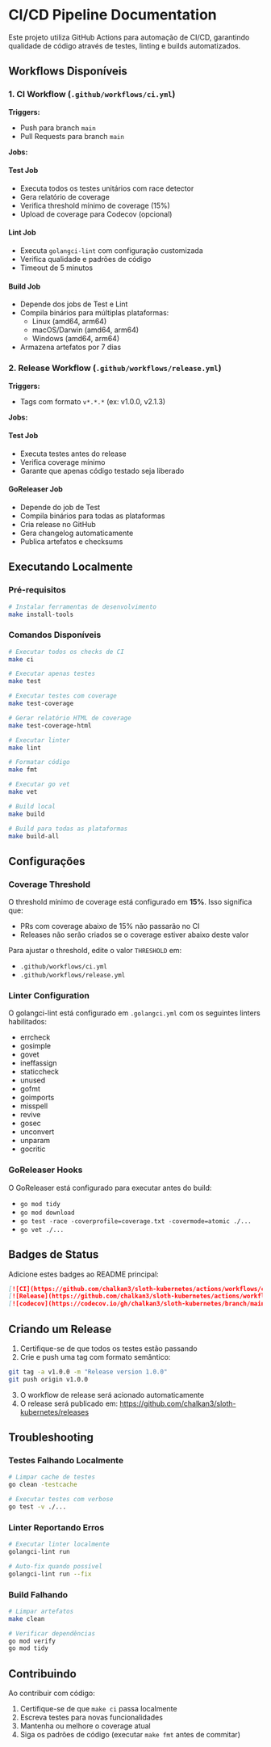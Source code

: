# CI/CD Pipeline Documentation

Este projeto utiliza GitHub Actions para automação de CI/CD, garantindo qualidade de código através de testes, linting e builds automatizados.

## Workflows Disponíveis

### 1. CI Workflow (`.github/workflows/ci.yml`)

**Triggers:**
- Push para branch `main`
- Pull Requests para branch `main`

**Jobs:**

#### Test Job
- Executa todos os testes unitários com race detector
- Gera relatório de coverage
- Verifica threshold mínimo de coverage (15%)
- Upload de coverage para Codecov (opcional)

#### Lint Job
- Executa `golangci-lint` com configuração customizada
- Verifica qualidade e padrões de código
- Timeout de 5 minutos

#### Build Job
- Depende dos jobs de Test e Lint
- Compila binários para múltiplas plataformas:
  - Linux (amd64, arm64)
  - macOS/Darwin (amd64, arm64)
  - Windows (amd64, arm64)
- Armazena artefatos por 7 dias

### 2. Release Workflow (`.github/workflows/release.yml`)

**Triggers:**
- Tags com formato `v*.*.*` (ex: v1.0.0, v2.1.3)

**Jobs:**

#### Test Job
- Executa testes antes do release
- Verifica coverage mínimo
- Garante que apenas código testado seja liberado

#### GoReleaser Job
- Depende do job de Test
- Compila binários para todas as plataformas
- Cria release no GitHub
- Gera changelog automaticamente
- Publica artefatos e checksums

## Executando Localmente

### Pré-requisitos

```bash
# Instalar ferramentas de desenvolvimento
make install-tools
```

### Comandos Disponíveis

```bash
# Executar todos os checks de CI
make ci

# Executar apenas testes
make test

# Executar testes com coverage
make test-coverage

# Gerar relatório HTML de coverage
make test-coverage-html

# Executar linter
make lint

# Formatar código
make fmt

# Executar go vet
make vet

# Build local
make build

# Build para todas as plataformas
make build-all
```

## Configurações

### Coverage Threshold

O threshold mínimo de coverage está configurado em **15%**. Isso significa que:
- PRs com coverage abaixo de 15% não passarão no CI
- Releases não serão criados se o coverage estiver abaixo deste valor

Para ajustar o threshold, edite o valor `THRESHOLD` em:
- `.github/workflows/ci.yml`
- `.github/workflows/release.yml`

### Linter Configuration

O golangci-lint está configurado em `.golangci.yml` com os seguintes linters habilitados:
- errcheck
- gosimple
- govet
- ineffassign
- staticcheck
- unused
- gofmt
- goimports
- misspell
- revive
- gosec
- unconvert
- unparam
- gocritic

### GoReleaser Hooks

O GoReleaser está configurado para executar antes do build:
- `go mod tidy`
- `go mod download`
- `go test -race -coverprofile=coverage.txt -covermode=atomic ./...`
- `go vet ./...`

## Badges de Status

Adicione estes badges ao README principal:

```markdown
[![CI](https://github.com/chalkan3/sloth-kubernetes/actions/workflows/ci.yml/badge.svg)](https://github.com/chalkan3/sloth-kubernetes/actions/workflows/ci.yml)
[![Release](https://github.com/chalkan3/sloth-kubernetes/actions/workflows/release.yml/badge.svg)](https://github.com/chalkan3/sloth-kubernetes/actions/workflows/release.yml)
[![codecov](https://codecov.io/gh/chalkan3/sloth-kubernetes/branch/main/graph/badge.svg)](https://codecov.io/gh/chalkan3/sloth-kubernetes)
```

## Criando um Release

1. Certifique-se de que todos os testes estão passando
2. Crie e push uma tag com formato semântico:

```bash
git tag -a v1.0.0 -m "Release version 1.0.0"
git push origin v1.0.0
```

3. O workflow de release será acionado automaticamente
4. O release será publicado em: https://github.com/chalkan3/sloth-kubernetes/releases

## Troubleshooting

### Testes Falhando Localmente

```bash
# Limpar cache de testes
go clean -testcache

# Executar testes com verbose
go test -v ./...
```

### Linter Reportando Erros

```bash
# Executar linter localmente
golangci-lint run

# Auto-fix quando possível
golangci-lint run --fix
```

### Build Falhando

```bash
# Limpar artefatos
make clean

# Verificar dependências
go mod verify
go mod tidy
```

## Contribuindo

Ao contribuir com código:
1. Certifique-se de que `make ci` passa localmente
2. Escreva testes para novas funcionalidades
3. Mantenha ou melhore o coverage atual
4. Siga os padrões de código (executar `make fmt` antes de commitar)
